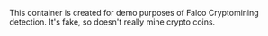 This container is created for demo purposes of Falco Cryptomining detection. It's fake, so doesn't really mine crypto coins.

